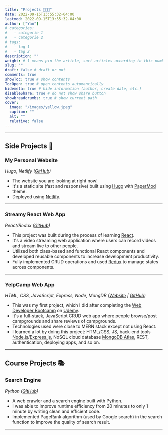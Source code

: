 ```yaml
---
title: "Projects 👩🏻‍💻"
date: 2022-09-15T13:55:32-04:00
lastmod: 2022-09-15T13:55:32-04:00
author: ["Yan"]
# categories:
#   - categorie 1
#   - categorie 2
# tags:
#   - tag 1
#   - tag 2
description: ""
weight: # 1 means pin the article, sort articles according to this number
slug: ""
draft: false # draft or not
comments: true
showToc: true # show contents
TocOpen: true # open contents automantically
hidemeta: true # hide information (author, create date, etc.)
disableShare: true # do not show share button
showbreadcrumbs: true # show current path
cover:
  image: "/images/yellow.jpeg"
  caption: ""
  alt: ""
  relative: false
---
```


---

## Side Projects 💫

### My Personal Website

_Hugo, Netlify ([GitHub](https://github.com/yantang01/myPersonalWebsite))_

- The website you are looking at right now!
- It's a static site (fast and responsive) built using [Hugo](https://gohugo.io/) with [PaperMod](https://themes.gohugo.io/themes/hugo-papermod/) theme.
- Deployed using [Netlify](https://www.netlify.com/).

---

### Streamy React Web App

_React/Redux ([GitHub](https://github.com/yantang01/streams))_

- This project was built during the process of learning [React](https://reactjs.org/).
- It's a video streaming web application where users can record videos and stream live to other people.
- Utilized both class-based and functional React components and developed reusable components to increase development productivity.
- Fully implemented CRUD operations and used [Redux](https://redux.js.org/) to manage states across components.

---

### YelpCamp Web App

_HTML, CSS, JavaScript, Express, Node, MongDB ([Website](https://intense-springs-38584.herokuapp.com/) | [GitHub](https://github.com/yantang01/YelpCamp))_

- This was my first project, which I did after completing the [Web Developer Bootcamp](https://www.udemy.com/course/the-web-developer-bootcamp/) on [Udemy](https://www.udemy.com/).
- It's a full-stack, JavaScript CRUD web app where people browse/post campgrounds and share reviews of campgrounds.
- Technologies used were close to MERN stack except not using React.  
- I learned a lot by doing this project: HTML/CSS, JS, back-end tools [Node.js](https://nodejs.org/en/)/[Express.js](https://expressjs.com/), NoSQL cloud database [MongoDB Atlas](https://www.mongodb.com/atlas/database), REST, authentication, deploying apps, and so on.

---

## Course Projects 📚

### Search Engine

_Python ([GitHub](https://github.com/yantang01/search-engine))_

- A web crawler and a search engine built with Python.
- I was able to improve runtime efficiency from 20 minutes to only 1 minute by writing clean and efficient code.
- Implemented PageRank algorithm (used by Google search) in the search function to improve the quality of search result.

---
